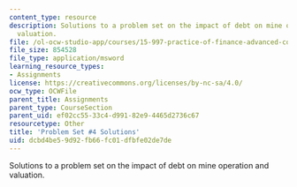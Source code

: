 ```yaml
---
content_type: resource
description: Solutions to a problem set on the impact of debt on mine operation and
  valuation.
file: /ol-ocw-studio-app/courses/15-997-practice-of-finance-advanced-corporate-risk-management-spring-2009/dcbd4be59d92fb66fc01dfbfe02de7de_sol_pset4.xls
file_size: 854528
file_type: application/msword
learning_resource_types:
- Assignments
license: https://creativecommons.org/licenses/by-nc-sa/4.0/
ocw_type: OCWFile
parent_title: Assignments
parent_type: CourseSection
parent_uid: ef02cc55-33c4-d991-82e9-4465d2736c67
resourcetype: Other
title: 'Problem Set #4 Solutions'
uid: dcbd4be5-9d92-fb66-fc01-dfbfe02de7de
---
```

Solutions to a problem set on the impact of debt on mine operation and valuation.